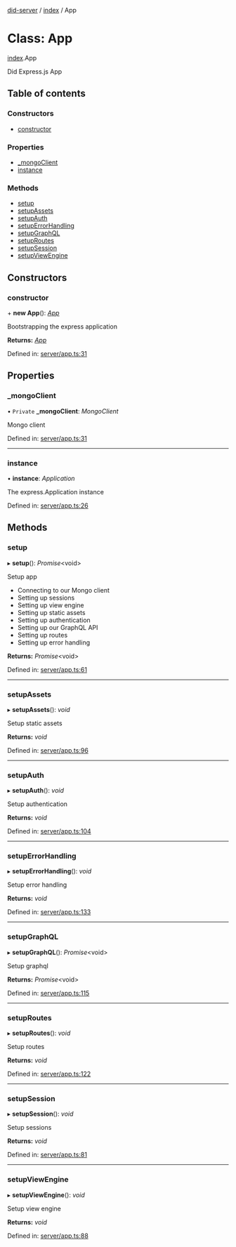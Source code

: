 [did-server](../README.md) / [index](../modules/index.md) / App

# Class: App

[index](../modules/index.md).App

Did Express.js App

## Table of contents

### Constructors

- [constructor](index.app.md#constructor)

### Properties

- [\_mongoClient](index.app.md#_mongoclient)
- [instance](index.app.md#instance)

### Methods

- [setup](index.app.md#setup)
- [setupAssets](index.app.md#setupassets)
- [setupAuth](index.app.md#setupauth)
- [setupErrorHandling](index.app.md#setuperrorhandling)
- [setupGraphQL](index.app.md#setupgraphql)
- [setupRoutes](index.app.md#setuproutes)
- [setupSession](index.app.md#setupsession)
- [setupViewEngine](index.app.md#setupviewengine)

## Constructors

### constructor

\+ **new App**(): [*App*](app.app-1.md)

Bootstrapping the express application

**Returns:** [*App*](app.app-1.md)

Defined in: [server/app.ts:31](https://github.com/Puzzlepart/did/blob/553eb42d/server/app.ts#L31)

## Properties

### \_mongoClient

• `Private` **\_mongoClient**: *MongoClient*

Mongo client

Defined in: [server/app.ts:31](https://github.com/Puzzlepart/did/blob/553eb42d/server/app.ts#L31)

___

### instance

• **instance**: *Application*

The express.Application instance

Defined in: [server/app.ts:26](https://github.com/Puzzlepart/did/blob/553eb42d/server/app.ts#L26)

## Methods

### setup

▸ **setup**(): *Promise*<void\>

Setup app

* Connecting to our Mongo client
* Setting up sessions
* Setting up view engine
* Setting up static assets
* Setting up authentication
* Setting up our GraphQL API
* Setting up routes
* Setting up error handling

**Returns:** *Promise*<void\>

Defined in: [server/app.ts:61](https://github.com/Puzzlepart/did/blob/553eb42d/server/app.ts#L61)

___

### setupAssets

▸ **setupAssets**(): *void*

Setup static assets

**Returns:** *void*

Defined in: [server/app.ts:96](https://github.com/Puzzlepart/did/blob/553eb42d/server/app.ts#L96)

___

### setupAuth

▸ **setupAuth**(): *void*

Setup authentication

**Returns:** *void*

Defined in: [server/app.ts:104](https://github.com/Puzzlepart/did/blob/553eb42d/server/app.ts#L104)

___

### setupErrorHandling

▸ **setupErrorHandling**(): *void*

Setup error handling

**Returns:** *void*

Defined in: [server/app.ts:133](https://github.com/Puzzlepart/did/blob/553eb42d/server/app.ts#L133)

___

### setupGraphQL

▸ **setupGraphQL**(): *Promise*<void\>

Setup graphql

**Returns:** *Promise*<void\>

Defined in: [server/app.ts:115](https://github.com/Puzzlepart/did/blob/553eb42d/server/app.ts#L115)

___

### setupRoutes

▸ **setupRoutes**(): *void*

Setup routes

**Returns:** *void*

Defined in: [server/app.ts:122](https://github.com/Puzzlepart/did/blob/553eb42d/server/app.ts#L122)

___

### setupSession

▸ **setupSession**(): *void*

Setup sessions

**Returns:** *void*

Defined in: [server/app.ts:81](https://github.com/Puzzlepart/did/blob/553eb42d/server/app.ts#L81)

___

### setupViewEngine

▸ **setupViewEngine**(): *void*

Setup view engine

**Returns:** *void*

Defined in: [server/app.ts:88](https://github.com/Puzzlepart/did/blob/553eb42d/server/app.ts#L88)
